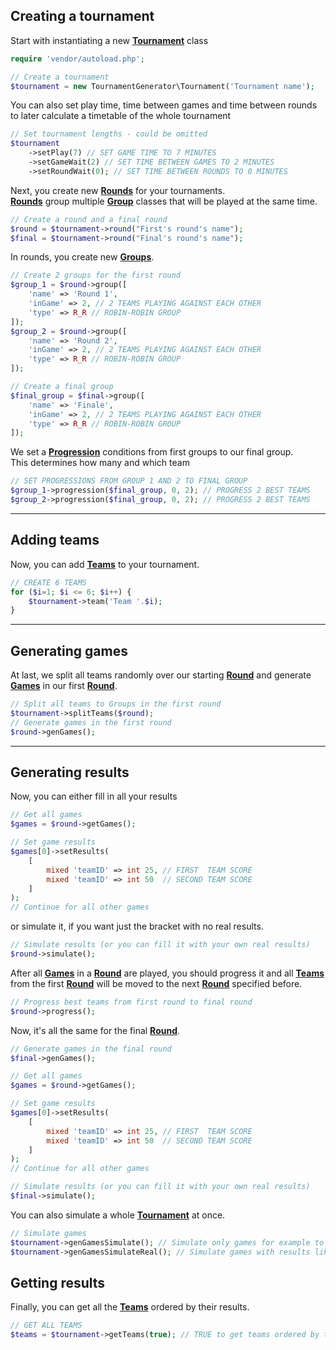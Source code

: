 
## Creating a tournament

Start with instantiating a new **[Tournament](/classes/tournament.md)** class

```php
require 'vendor/autoload.php';

// Create a tournament
$tournament = new TournamentGenerator\Tournament('Tournament name');
```

You can also set play time, time between games and time between rounds to later calculate a timetable of the whole tournament

```php
// Set tournament lengths - could be omitted
$tournament
	->setPlay(7) // SET GAME TIME TO 7 MINUTES
	->setGameWait(2) // SET TIME BETWEEN GAMES TO 2 MINUTES
	->setRoundWait(0); // SET TIME BETWEEN ROUNDS TO 0 MINUTES
```

Next, you create new **[Rounds](/classes/round.php)** for your tournaments.  
**[Rounds](/classes/round.php)** group multiple **[Group](/classes/group.php)** classes that will be played at the same time.

```php
// Create a round and a final round
$round = $tournament->round("First's round's name");
$final = $tournament->round("Final's round's name");
```

In rounds, you create new **[Groups](/classes/group.php)**.

```php
// Create 2 groups for the first round
$group_1 = $round->group([
	'name' => 'Round 1',
	'inGame' => 2, // 2 TEAMS PLAYING AGAINST EACH OTHER
	'type' => R_R // ROBIN-ROBIN GROUP
]);
$group_2 = $round->group([
	'name' => 'Round 2',
	'inGame' => 2, // 2 TEAMS PLAYING AGAINST EACH OTHER
	'type' => R_R // ROBIN-ROBIN GROUP
]);

// Create a final group
$final_group = $final->group([
	'name' => 'Finale',
	'inGame' => 2, // 2 TEAMS PLAYING AGAINST EACH OTHER
	'type' => R_R // ROBIN-ROBIN GROUP
]);
```
We set a **[Progression](/classes/progression.php)** conditions from first groups to our final group.  
This determines how many and which team

```php
// SET PROGRESSIONS FROM GROUP 1 AND 2 TO FINAL GROUP
$group_1->progression($final_group, 0, 2); // PROGRESS 2 BEST TEAMS
$group_2->progression($final_group, 0, 2); // PROGRESS 2 BEST TEAMS
```

---

## Adding teams

Now, you can add **[Teams](/classes/team.php)** to your tournament.

```php
// CREATE 6 TEAMS
for ($i=1; $i <= 6; $i++) {
	$tournament->team('Team '.$i);
}
```

---

## Generating games

At last, we split all teams randomly over our starting **[Round](/classes/round.php)** and generate **[Games](/classes/game.php)** in our first **[Round](/classes/round.php)**.

```php
// Split all teams to Groups in the first round
$tournament->splitTeams($round);
// Generate games in the first round
$round->genGames();
```

---

## Generating results

Now, you can either fill in all your results

```php
// Get all games
$games = $round->getGames();

// Set game results
$games[0]->setResults(
	[
		mixed 'teamID' => int 25, // FIRST  TEAM SCORE
		mixed 'teamID' => int 50  // SECOND TEAM SCORE
	]
);
// Continue for all other games
```

or simulate it, if you want just the bracket with no real results.

```php
// Simulate results (or you can fill it with your own real results)
$round->simulate();
```

After all **[Games](/classes/game.php)** in a **[Round](/classes/round.php)** are played, you should progress it and all **[Teams](/classes/team.php)** from the first **[Round](/classes/round.php)** will be moved to the next **[Round](/classes/round.php)** specified before.

```php
// Progress best teams from first round to final round
$round->progress();
```

Now, it's all the same for the final **[Round](/classes/round.php)**.
```php
// Generate games in the final round
$final->genGames();
```
```php
// Get all games
$games = $round->getGames();

// Set game results
$games[0]->setResults(
	[
		mixed 'teamID' => int 25, // FIRST  TEAM SCORE
		mixed 'teamID' => int 50  // SECOND TEAM SCORE
	]
);
// Continue for all other games
```
```php
// Simulate results (or you can fill it with your own real results)
$final->simulate();
```

You can also simulate a whole **[Tournament](/classes/tournament.php)** at once.

```php
// Simulate games
$tournament->genGamesSimulate(); // Simulate only games for example to only save bracket to DB
$tournament->genGamesSimulateReal(); // Simulate games with results like a real tournament
```

## Getting results

Finally, you can get all the **[Teams](/classes/team.php)** ordered by their results.

```php
// GET ALL TEAMS
$teams = $tournament->getTeams(true); // TRUE to get teams ordered by their results
```
